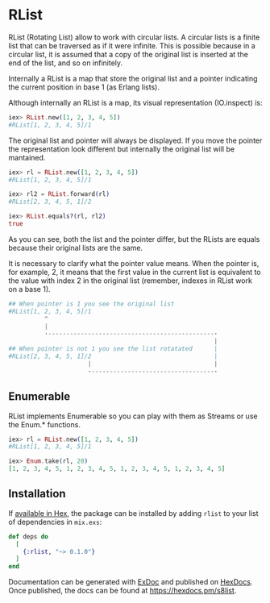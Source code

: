 # RList

  RList (Rotating List) allow to work with circular lists. A circular lists is a finite list that
  can be traversed as if it were infinite. This is possible because in a circular list, it is
  assumed that a copy of the original list is inserted at the end of the list, and so on infinitely.

  Internally a RList is a map that store the original list and a pointer indicating the current
  position in base 1 (as Erlang lists).

  Although internally an RList is a map, its visual representation (IO.inspect) is:

  ```elixir
  iex> RList.new([1, 2, 3, 4, 5])
  #RList[1, 2, 3, 4, 5]/1
  ```
  The original list and pointer will always be displayed. If you move the pointer the representation
  look different but internally the original list will be mantained.

  ```elixir
  iex> rl = RList.new([1, 2, 3, 4, 5])
  #RList[1, 2, 3, 4, 5]/1

  iex> rl2 = RList.forward(rl)
  #RList[2, 3, 4, 5, 1]/2

  iex> RList.equals?(rl, rl2)
  true
  ```
  As you can see, both the list and the pointer differ, but the RLists are equals because their
  original lists are the same.

  It is necessary to clarify what the pointer value means. When the pointer is, for example, 2, it
  means that the first value in the current list is equivalent to the value with index 2 in the
  original list (remember, indexes in RList work on a base 1).

  ```elixir
  ## When pointer is 1 you see the original list
  #RList[1, 2, 3, 4, 5]/1
            ^
            |
            ·----------------------------------------------·
                                                           |
  ## When pointer is not 1 you see the list rotatated      |
  #RList[2, 3, 4, 5, 1]/2                                  |
                        |                                  |
                        ·----------------------------------·

  ```

  ## Enumerable

  RList implements Enumerable so you can play with them as Streams or use the Enum.* functions.

  ```elixir
  iex> rl = RList.new([1, 2, 3, 4, 5])
  #RList[1, 2, 3, 4, 5]/1

  iex> Enum.take(rl, 20)
  [1, 2, 3, 4, 5, 1, 2, 3, 4, 5, 1, 2, 3, 4, 5, 1, 2, 3, 4, 5]
  ```

## Installation

If [available in Hex](https://hex.pm/docs/publish), the package can be installed
by adding `rlist` to your list of dependencies in `mix.exs`:

```elixir
def deps do
  [
    {:rlist, "~> 0.1.0"}
  ]
end
```

Documentation can be generated with [ExDoc](https://github.com/elixir-lang/ex_doc)
and published on [HexDocs](https://hexdocs.pm). Once published, the docs can
be found at <https://hexdocs.pm/s8list>.

